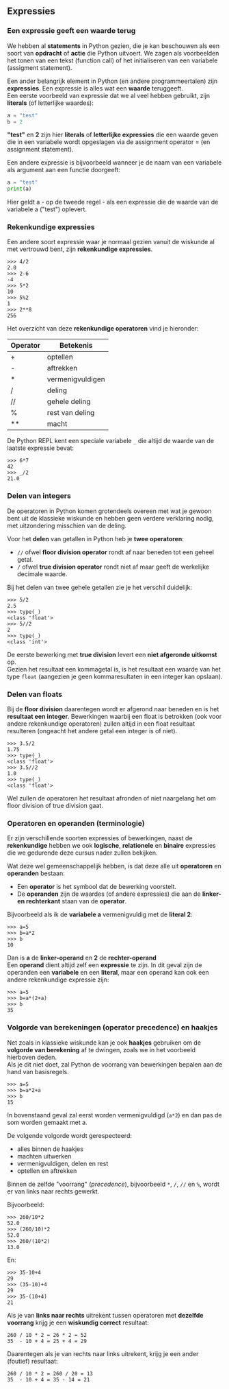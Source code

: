 ## Expressies

### Een expressie geeft een waarde terug

We hebben al **statements** in Python gezien, die je kan beschouwen als een soort van **opdracht** of **actie** die Python uitvoert. We zagen als voorbeelden het tonen van een tekst (function call) of het initialiseren van een variabele (assigment statement).

Een ander belangrijk element in Python (en andere programmeertalen) zijn **expressies**. Een expressie is alles wat een **waarde** teruggeeft.  
Een eerste voorbeeld van expressie dat we al veel hebben gebruikt, zijn **literals** (of letterlijke waardes):

~~~python
a = "test"
b = 2
~~~

**"test"** en **2** zijn hier **literals** of **letterlijke expressies** die een waarde geven die in een variabele wordt opgeslagen via de assignment operator = (en assignment statement).

Een andere expressie is bijvoorbeeld wanneer je de naam van een variabele als argument aan een functie doorgeeft:

~~~python
a = "test"
print(a)
~~~

Hier geldt a - op de tweede regel - als een expressie die de waarde van de variabele a ("test") oplevert.


### Rekenkundige expressies

Een andere soort expressie waar je normaal gezien vanuit de wiskunde al met vertrouwd bent, zijn **rekenkundige expressies**.

~~~
>>> 4/2
2.0
>>> 2-6
-4
>>> 5*2
10
>>> 5%2
1
>>> 2**8
256
~~~

Het overzicht van deze **rekenkundige operatoren** vind je hieronder:

| Operator   |   Betekenis          |
|------------|----------------------|
| +          | optellen             |
| -          | aftrekken            |
| *          | vermenigvuldigen     |
| /          | deling               |
| //         | gehele deling        |
| %          | rest van deling      |
| **         | macht                |

De Python REPL kent een speciale variabele `_` die altijd de waarde van de laatste expressie bevat:

~~~
>>> 6*7
42
>>> _/2
21.0
~~~

### Delen van integers

De operatoren in Python komen grotendeels overeen met wat je gewoon bent uit de klassieke wiskunde en hebben geen verdere verklaring nodig, met uitzondering misschien van de deling.

Voor het **delen** van getallen in Python heb je **twee operatoren**:

* `//` ofwel **floor division operator** rondt af naar beneden tot een geheel getal.
* `/` ofwel **true division operator** rondt niet af maar geeft de werkelijke decimale waarde.

Bij het delen van twee gehele getallen zie je het verschil duidelijk:

~~~
>>> 5/2
2.5
>>> type(_)
<class 'float'>
>>> 5//2
2
>>> type(_)
<class 'int'>
~~~

De eerste bewerking met **true division** levert een **niet afgeronde uitkomst** op.  
Gezien het resultaat een kommagetal is, is het resultaat een waarde van het type `float`
(aangezien je geen kommaresultaten in een integer kan opslaan).

### Delen van floats

Bij de **floor division** daarentegen wordt er afgerond naar beneden en is het **resultaat een integer**. 
Bewerkingen waarbij een float is betrokken (ook voor andere rekenkundige operatoren) zullen altijd in een float resultaat resulteren (ongeacht het andere getal een integer is of niet).

~~~
>>> 3.5/2
1.75
>>> type(_)
<class 'float'>
>>> 3.5//2
1.0
>>> type(_)
<class 'float'>
~~~

Wel zullen de operatoren het resultaat afronden of niet naargelang het om floor division of true division gaat.

### Operatoren en operanden (terminologie)

Er zijn verschillende soorten expressies of bewerkingen, naast de **rekenkundige** hebben we ook **logische**, **relationele** en **binaire** expressies die we gedurende deze cursus nader zullen bekijken.

Wat deze wel gemeenschappelijk hebben, is dat deze alle uit **operatoren** en **operanden** bestaan:

* Een **operator** is het symbool dat de bewerking voorstelt.
* De **operanden** zijn de waardes (of andere expressies) die aan de **linker- en rechterkant** staan van de **operator**.

Bijvoorbeeld als ik de **variabele a** vermenigvuldig met de **literal 2**:

~~~
>>> a=5
>>> b=a*2
>>> b
10
~~~

Dan is **a** de **linker-operand** en **2** de **rechter-operand**  
Een **operand** dient altijd zelf een **expressie** te zijn. In dit geval zijn de operanden een **variabele** en een **literal**, maar een operand kan ook een andere rekenkundige expressie zijn:

~~~
>>> a=5
>>> b=a*(2+a)
>>> b
35
~~~

### Volgorde van berekeningen (operator precedence) en haakjes

Net zoals in klassieke wiskunde kan je ook **haakjes** gebruiken om de **volgorde van berekening** af te dwingen, zoals we in het voorbeeld hierboven deden.  
Als je dit niet doet, zal Python de voorrang van bewerkingen bepalen aan de hand van basisregels.

~~~
>>> a=5
>>> b=a*2+a
>>> b
15
~~~

In bovenstaand geval zal eerst worden vermenigvuldigd (`a*2`) en dan pas de som worden gemaakt met a.

De volgende volgorde wordt gerespecteerd:

* alles binnen de haakjes
* machten uitwerken
* vermenigvuldigen, delen en rest
* optellen en aftrekken

Binnen de zelfde "voorrang" (*precedence*), bijvoorbeeld `*`, `/`, `//` en `%`, wordt er van links naar rechts gewerkt.

Bijvoorbeeld:

~~~
>>> 260/10*2
52.0
>>> (260/10)*2
52.0
>>> 260/(10*2)
13.0
~~~

En:

~~~
>>> 35-10+4
29
>>> (35-10)+4
29
>>> 35-(10+4)
21
~~~

Als je van **links naar rechts** uitrekent tussen operatoren met **dezelfde voorrang** krijg je een **wiskundig correct** resultaat:

~~~
260 / 10 * 2 = 26 * 2 = 52
35  - 10 + 4 = 25 + 4 = 29
~~~

Daarentegen als je van rechts naar links uitrekent, krijg je een ander (foutief) resultaat:

~~~
260 / 10 * 2 = 260 / 20 = 13
35  - 10 + 4 = 35 - 14 = 21
~~~
